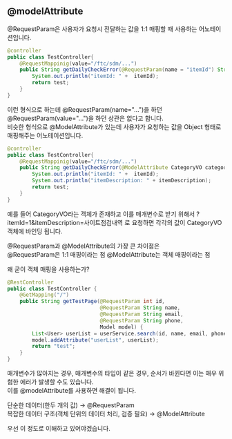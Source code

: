@modelAttribute
--   
@RequestParam은 사용자가 요청시 전달하는 값을 1:1 매핑할 때 사용하는 어노테이션입니다. 

```java
@controller
public class TestController{
    @RequestMappinig(value="/ftc/sdm/...")
    public String getDailyCheckError(@RequestParam(name = "itemId") String itemId){
        System.out.println("itemId: " +  itemId);
        return test;
    }
}
```

이런 형식으로 하는데 @RequestParam(name="...")을 하던 @RequestParam(value="...")을 하던 상관은 없다고 합니다.  
비슷한 형식으로 @ModelAttribute가 있는데 사용자가 요청하는 값을 Object 형태로 매핑해주는 어노테이션입니다.   
```java
@controller
public class TestController{
    @RequestMappinig(value="/ftc/sdm/...")
    public String getDailyCheckError(@ModelAttribute CategoryVO categoryVO){
        System.out.println("itemId: " +  itemId);
        System.out.println("itemDescription: " + itemDescription);
        return test;
    }
}
```
예를 들어 CategoryVO라는 객체가 존재하고 이를 매개변수로 받기 위해서 ?itemId=1&itemDescription=사이트점검내역
로 요청하면 각각의 값이 CategoryVO 객체에 바인딩 됩니다.  

@RequestParam과 @ModelAttribute의 가장 큰 차이점은  
@RequestParam은 1:1 매핑이라는 점 @ModelAttribute는 객체 매핑이라는 점

왜 굳이 객체 매핑을 사용하는가?

```java
@RestController
public class TestController {
    @GetMapping("/")
    public String getTestPage(@RequestParam int id,
                              @RequestParam String name,
                              @RequestParam String email,
                              @RequestParam String phone,
                              Model model) {
        List<User> userList = userService.search(id, name, email, phone);
        model.addAttribute("userList", userList);
        return "test";
    }
}
```
매개변수가 많아지는 경우, 매개변수의 타입이 같은 경우, 순서가 바뀐다면 이는 매우 위험한 에러가 발생할 수도 있습니다.  
이를 @modelAttribute를 사용하면 해결이 됩니다.  

단순한 데이터(한두 개의 값) → @RequestParam  
복잡한 데이터 구조(객체 단위의 데이터 처리, 검증 필요) → @ModelAttribute  

우선 이 정도로 이해하고 있어야겠습니다.  





